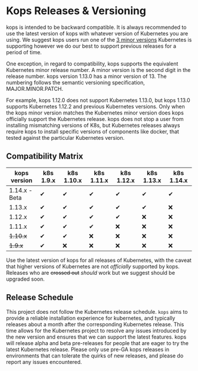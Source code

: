 # Kops Releases & Versioning

kops is intended to be backward compatible.  It is always recommended to use the
latest version of kops with whatever version of Kubernetes you are using.  We suggest
kops users run one of the [3 minor versions](https://github.com/kubernetes/community/blob/master/contributors/design-proposals/release/versioning.md#supported-releases-and-component-skew) Kubernetes is supporting however we
do our best to support previous releases for a period of time.

One exception, in regard to compatibility, kops supports the equivalent
Kubernetes minor release number.  A minor version is the second digit in the
release number.  kops version 1.13.0 has a minor version of 13. The numbering
follows the semantic versioning specification, MAJOR.MINOR.PATCH.

For example, kops 1.12.0 does not support Kubernetes 1.13.0, but kops 1.13.0
supports Kubernetes 1.12.2 and previous Kubernetes versions. Only when the kops minor
version matches the Kubernetes minor version does kops officially support the
Kubernetes release.  kops does not stop a user from installing mismatching
versions of K8s, but Kubernetes releases always require kops to install specific
versions of components like docker, that tested against the particular
Kubernetes version.


## Compatibility Matrix

| kops version  | k8s 1.9.x | k8s 1.10.x | k8s 1.11.x | k8s 1.12.x | k8s 1.13.x | k8s 1.14.x |
|---------------|-----------|------------|------------|------------|------------|------------|
| 1.14.x - Beta | ✔         | ✔          | ✔          | ✔          | ✔          | ✔          |
| 1.13.x        | ✔         | ✔          | ✔          | ✔          | ✔          | ❌         |
| 1.12.x        | ✔         | ✔          | ✔          | ✔          | ❌         | ❌         |
| 1.11.x        | ✔         | ✔          | ✔          | ❌         | ❌         | ❌         |
| ~~1.10.x~~    | ✔         | ✔          | ❌         | ❌         | ❌         | ❌         |
| ~~1.9.x~~     | ✔         | ❌         | ❌         | ❌         | ❌         | ❌         |

Use the latest version of kops for all releases of Kubernetes, with the caveat
that higher versions of Kubernetes are not _officially_ supported by kops. Releases who are ~~crossed out~~ _should_ work but we suggest should be upgraded soon.

## Release Schedule

This project does not follow the Kubernetes release schedule.  `kops` aims to
provide a reliable installation experience for kubernetes, and typically
releases about a month after the corresponding Kubernetes release. This time
allows for the Kubernetes project to resolve any issues introduced by the new
version and ensures that we can support the latest features. kops will release
alpha and beta pre-releases for people that are eager to try the latest
Kubernetes release.  Please only use pre-GA kops releases in environments that
can tolerate the quirks of new releases, and please do report any issues
encountered.
